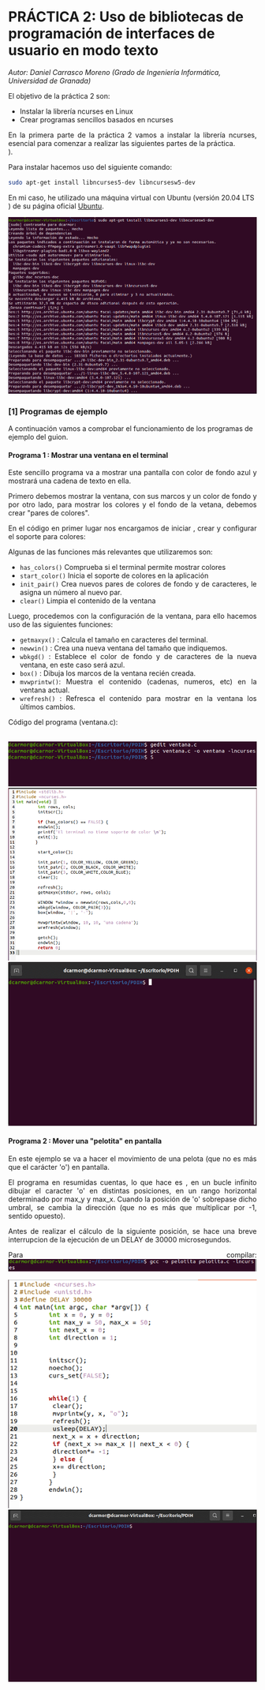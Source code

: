 # PRÁCTICA 2: Uso de bibliotecas de programación de interfaces de usuario en modo texto

*Autor: Daniel Carrasco Moreno (Grado de Ingeniería Informática, Universidad de Granada)*


El objetivo de la práctica 2 son:

- Instalar la librería ncurses en Linux
- Crear programas sencillos basados en ncurses

<div style="text-align: justify">
En la primera parte de la práctica 2 vamos a instalar la librería ncurses, esencial para comenzar a realizar las siguientes partes de la práctica.
</div>). 
</div>
<br/>

Para instalar hacemos uso del siguiente comando:
```Bash
sudo apt-get install libncurses5-dev libncursesw5-dev
```

En mi caso, he utilizado una máquina virtual con Ubuntu (versión 20.04 LTS ) de su página oficial [Ubuntu](https://ubuntu.com/download "Pagina oficial de Ubuntu").

![](img/cap_1.png)


### [1] Programas de ejemplo

A continuación vamos a comprobar el funcionamiento de los programas de ejemplo del guion.


#### Programa 1 : Mostrar una ventana en el terminal
<div style="text-align: justify">
Este sencillo programa va a mostrar una pantalla con color de fondo azul
y mostrará una cadena de texto en ella.

Primero debemos mostrar la ventana, con sus marcos y un color de fondo y
por otro lado, para mostrar los colores y el fondo de la vetana, debemos crear "pares de colores".


En el código en primer lugar nos encargamos de iniciar , crear y configurar el soporte para colores:

Algunas de las funciones más relevantes que utilizaremos son:

- `has_colors()`  Comprueba si el terminal permite mostrar colores
- `start_color()` Inicia el soporte de colores en la aplicación
- `init_pair()` Crea nuevos pares de colores de fondo y de caracteres,  le asigna un número al nuevo par.
- `clear()` Limpia el contenido de la ventana

Luego, procedemos con la configuración de la ventana, para ello hacemos uso de las siguientes funciones:

- `getmaxyx()` : Calcula el tamaño en caracteres del terminal.
- `newwin()`   : Crea una nueva ventana del tamaño que indiquemos.
- `wbkgd()`    : Establece el color de fondo y de caracteres de la nueva ventana, en este caso será azul.
- `box()`      : Dibuja los marcos de la ventana recién creada.
- `mvwprintw()`: Muestra el contenido (cadenas, numeros, etc) en la ventana actual.
- `wrefresh()` : Refresca el contenido para mostrar en la ventana los últimos cambios.   

Código del programa (ventana.c):

</div>
<br/>
<div style="text-align: center"><img src="img/cap_2.png" /></div>
<div style="text-align: center"><img src="img/cap_3.png" /></div>

<div style=""><img src="img/gif_1.gif" /></div>

#### Programa 2 : Mover una "pelotita" en pantalla
<div style="text-align: justify">

En este ejemplo se va a hacer el movimiento de una pelota (que no es más que el carácter 'o') en pantalla.

El programa en resumidas cuentas, lo que hace es , en un bucle infinito dibujar el caracter 'o' en distintas posiciones, en un rango horizontal determinado por max_y y max_x. Cuando la posición de 'o' sobrepase dicho umbral, se cambia la dirección (que no es más que multiplicar por -1, sentido opuesto).

Antes de realizar el cálculo de la siguiente posición, se hace una breve interrupcion de la ejecución de un DELAY de 30000 microsegundos.

Para compilar:
![](img/cap_4.png)

</div>
<div style=""><img src="img/cap_5.png" /></div>
<div style=""><img src="img/ex_2.gif" /></div>